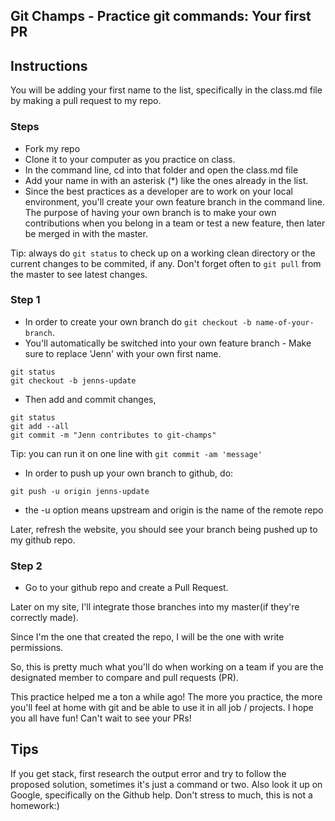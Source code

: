 ## Git Champs - Practice git commands: Your first PR

## Instructions
You will be adding your first name to the list, specifically in the class.md file by making a pull request to my repo.

### Steps
- Fork my repo
- Clone it to your computer as you practice on class.
- In the command line, cd into that folder and open the class.md file
- Add your name in with an asterisk (*) like the ones already in the list.
- Since the best practices as a developer are to work on your local environment, you'll create your own feature branch in the command line. The purpose of having your own branch is to make your own contributions when you belong in a team or test a new feature, then later be merged in with the master.

Tip: always do `git status` to check up on a working clean directory or the current changes to be commited, if any. Don't forget often to `git pull` from the master to see latest changes.

### Step 1
- In order to create your own branch do `git checkout -b name-of-your-branch`. 
- You'll automatically be switched into your own feature branch - Make sure to replace 'Jenn' with your own first name.
```
git status
git checkout -b jenns-update
```
- Then add and commit changes,
```
git status
git add --all
git commit -m "Jenn contributes to git-champs"
```
Tip: you can run it on one line with `git commit -am 'message'`

- In order to push up your own branch to github, do:

```
git push -u origin jenns-update
```
- the -u option means upstream and origin is the name of the remote repo

Later, refresh the website, you should see your branch being pushed up to my github repo.

### Step 2
- Go to your github repo and create a Pull Request.

Later on my site, I'll integrate those branches into my master(if they're correctly made). 

Since I'm the one that created the repo, I will be the one with write permissions. 

So, this is pretty much what you'll do when working on a team if you are the designated member to compare and pull requests (PR).

This practice helped me a ton a while ago! The more you practice, the more you'll feel at home with git and be able to use it in all job / projects. I hope you all have fun! Can't wait to see your PRs!

## Tips
If you get stack, first research the output error and try to follow the proposed solution, sometimes it's just a command or two. Also look it up on Google, specifically on the Github help. Don't stress to much, this is not a homework:)






